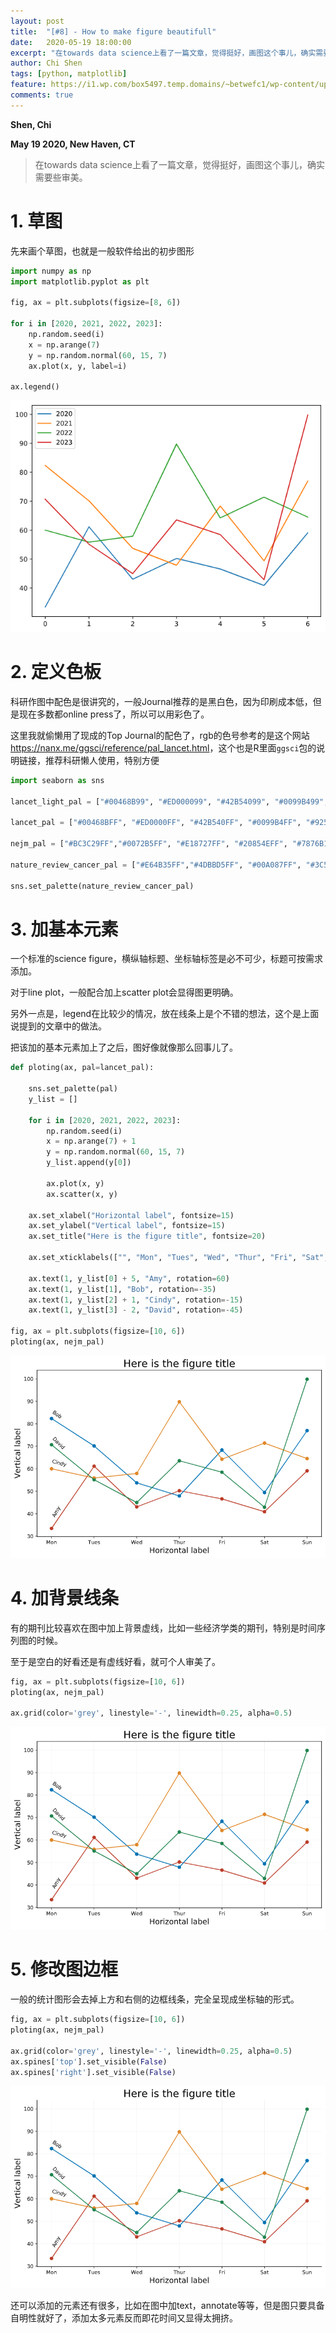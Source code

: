 ```yaml
---
layout: post
title:  "[#8] - How to make figure beautifull"
date:   2020-05-19 18:00:00
excerpt: "在towards data science上看了一篇文章，觉得挺好，画图这个事儿，确实需要些审美"
author: Chi Shen
tags: [python, matplotlib]
feature: https://i1.wp.com/box5497.temp.domains/~betwefc1/wp-content/uploads/2017/06/Five_Mile_Point_Light_-_New_Haven_CT.jpg
comments: true
---
```


**Shen, Chi**

**May 19 2020, New Haven, CT**

> 在towards data science上看了一篇文章，觉得挺好，画图这个事儿，确实需要些审美。

# 1. 草图

先来画个草图，也就是一般软件给出的初步图形

```python
import numpy as np 
import matplotlib.pyplot as plt 

fig, ax = plt.subplots(figsize=[8, 6])

for i in [2020, 2021, 2022, 2023]:
    np.random.seed(i)
    x = np.arange(7)
    y = np.random.normal(60, 15, 7)
    ax.plot(x, y, label=i)
    
ax.legend()
```

![Figure 1](https://github.com/shumchi/shumchi.github.io/blob/master/_posts/2020-05-19-M8%20Beautifull%20plot/fig-1.png?raw=true)

# 2. 定义色板

科研作图中配色是很讲究的，一般Journal推荐的是黑白色，因为印刷成本低，但是现在多数都online press了，所以可以用彩色了。

这里我就偷懒用了现成的Top Journal的配色了，rgb的色号参考的是这个网站<https://nanx.me/ggsci/reference/pal_lancet.html>，这个也是R里面`ggsci`包的说明链接，推荐科研懒人使用，特别方便

```python
import seaborn as sns

lancet_light_pal = ["#00468B99", "#ED000099", "#42B54099", "#0099B499", "#925E9F99", "#FDAF9199", "#AD002A99", "#ADB6B699", "#1B191999"]

lancet_pal = ["#00468BFF", "#ED0000FF", "#42B540FF", "#0099B4FF", "#925E9FFF", "#FDAF91FF", "#AD002AFF", "#ADB6B6FF", "#1B1919FF"]

nejm_pal = ["#BC3C29FF","#0072B5FF", "#E18727FF", "#20854EFF", "#7876B1FF", "#6F99ADFF", "#FFDC91FF", "#EE4C97FF"]

nature_review_cancer_pal = ["#E64B35FF","#4DBBD5FF", "#00A087FF", "#3C5488FF", "#F38B7FFF", "#8491B4FF", "#91D1C2FF", "#DC0000FF", "#7E6148FF", "#B09C85FF"]

sns.set_palette(nature_review_cancer_pal) 

```

# 3. 加基本元素

一个标准的science figure，横纵轴标题、坐标轴标签是必不可少，标题可按需求添加。

对于line plot，一般配合加上scatter plot会显得图更明确。

另外一点是，legend在比较少的情况，放在线条上是个不错的想法，这个是上面说提到的文章中的做法。

把该加的基本元素加上了之后，图好像就像那么回事儿了。

```python
def ploting(ax, pal=lancet_pal):

    sns.set_palette(pal) 
    y_list = []

    for i in [2020, 2021, 2022, 2023]:
        np.random.seed(i)
        x = np.arange(7) + 1
        y = np.random.normal(60, 15, 7)
        y_list.append(y[0])

        ax.plot(x, y)
        ax.scatter(x, y)

    ax.set_xlabel("Horizontal label", fontsize=15)
    ax.set_ylabel("Vertical label", fontsize=15)
    ax.set_title("Here is the figure title", fontsize=20)

    ax.set_xticklabels(["", "Mon", "Tues", "Wed", "Thur", "Fri", "Sat", "Sun"])
        
    ax.text(1, y_list[0] + 5, "Amy", rotation=60)
    ax.text(1, y_list[1], "Bob", rotation=-35)
    ax.text(1, y_list[2] + 1, "Cindy", rotation=-15)
    ax.text(1, y_list[3] - 2, "David", rotation=-45)

fig, ax = plt.subplots(figsize=[10, 6])
ploting(ax, nejm_pal)
```

![Figure 2](https://github.com/shumchi/shumchi.github.io/blob/master/_posts/2020-05-19-M8%20Beautifull%20plot/fig-2.png?raw=true)

# 4. 加背景线条

有的期刊比较喜欢在图中加上背景虚线，比如一些经济学类的期刊，特别是时间序列图的时候。

至于是空白的好看还是有虚线好看，就可个人审美了。

```python
fig, ax = plt.subplots(figsize=[10, 6])
ploting(ax, nejm_pal)

ax.grid(color='grey', linestyle='-', linewidth=0.25, alpha=0.5)
```

![Figure 3](https://github.com/shumchi/shumchi.github.io/blob/master/_posts/2020-05-19-M8%20Beautifull%20plot/fig-3.png?raw=true)

# 5. 修改图边框

一般的统计图形会去掉上方和右侧的边框线条，完全呈现成坐标轴的形式。

```python
fig, ax = plt.subplots(figsize=[10, 6])
ploting(ax, nejm_pal)

ax.grid(color='grey', linestyle='-', linewidth=0.25, alpha=0.5)
ax.spines['top'].set_visible(False)
ax.spines['right'].set_visible(False)
```

![Figure 4](https://github.com/shumchi/shumchi.github.io/blob/master/_posts/2020-05-19-M8%20Beautifull%20plot/fig-4.png?raw=true)



还可以添加的元素还有很多，比如在图中加text，annotate等等，但是图只要具备自明性就好了，添加太多元素反而即花时间又显得太拥挤。